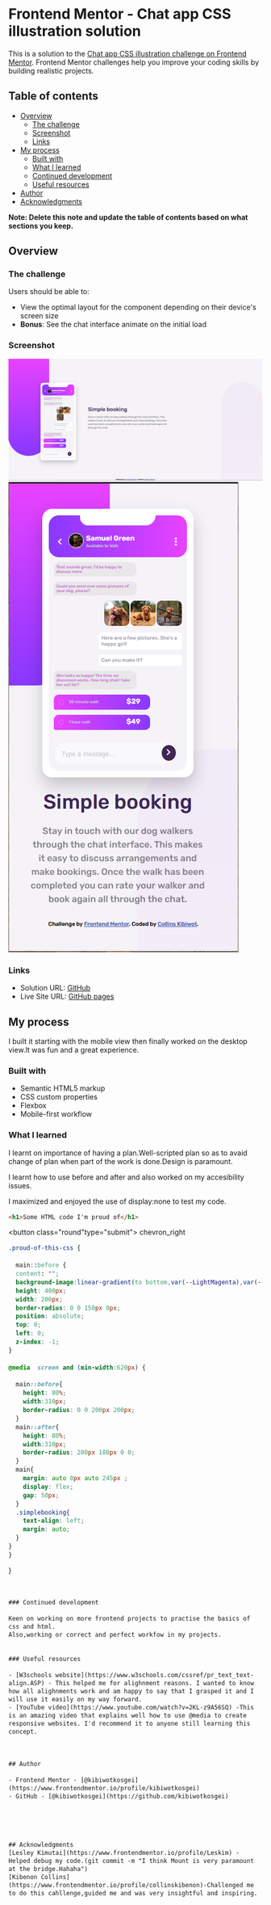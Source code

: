 # Frontend Mentor - Chat app CSS illustration solution

This is a solution to the [Chat app CSS illustration challenge on Frontend Mentor](https://www.frontendmentor.io/challenges/chat-app-css-illustration-O5auMkFqY). Frontend Mentor challenges help you improve your coding skills by building realistic projects. 

## Table of contents

- [Overview](#overview)
  - [The challenge](#the-challenge)
  - [Screenshot](#screenshot)
  - [Links](#links)
- [My process](#my-process)
  - [Built with](#built-with)
  - [What I learned](#what-i-learned)
  - [Continued development](#continued-development)
  - [Useful resources](#useful-resources)
- [Author](#author)
- [Acknowledgments](#acknowledgments)

**Note: Delete this note and update the table of contents based on what sections you keep.**

## Overview

### The challenge

Users should be able to:

- View the optimal layout for the component depending on their device's screen size
- **Bonus**: See the chat interface animate on the initial load

### Screenshot

![](./images/Screenshot.png)
![](./images/Screenshot-mobile.png)


### Links

- Solution URL: [GitHub](https://github.com/kibiwotkosgei/chat-app.git)
- Live Site URL: [GitHub pages](https://kibiwotkosgei.github.io/chat-app/)


## My process
I built it starting with the mobile view then finally worked on the desktop view.It was fun and a great experience.

### Built with

- Semantic HTML5 markup
- CSS custom properties
- Flexbox
- Mobile-first workflow

### What I learned


I learnt on importance of having a plan.Well-scripted plan so as to avaid change of plan when part of the work is done.Design is paramount.

I learnt how to use before and after and also worked on my accesibility issues.

I maximized and enjoyed the use of display:none to test my code.



```html
<h1>Some HTML code I'm proud of</h1>
```
 <button class="round"type="submit"> <span class="material-symbols-outlined "> chevron_right </span> </button>

```css
.proud-of-this-css {

  main::before {
  content: "";
  background-image:linear-gradient(to bottom,var(--LightMagenta),var(--LightViolet));
  height: 400px;
  width: 200px;
  border-radius: 0 0 150px 0px;
  position: absolute;
  top: 0;
  left: 0;
  z-index: -1;
}

@media  screen and (min-width:620px) {

  main::before{
    height: 80%;
    width:310px;
    border-radius: 0 0 200px 200px;
  }
  main::after{
    height: 80%;
    width:310px;
    border-radius: 200px 180px 0 0;
  }
  main{
    margin: auto 0px auto 245px ; 
    display: flex;
    gap: 50px;            
  }
  .simplebooking{
    text-align: left; 
    margin: auto;  
  }
}
}
```
}
```


### Continued development

Keen on working on more frontend projects to practise the basics of css and html.
Also,working or correct and perfect workfow in my projects.


### Useful resources

- [W3schools website](https://www.w3schools.com/cssref/pr_text_text-align.ASP) - This helped me for alighnment reasons. I wanted to know how all alighnments work and am happy to say that I grasped it and I will use it easily on my way forward.
- [YouTube video](https://www.youtube.com/watch?v=2KL-z9A56SQ) -This is an amazing video that explains well how to use @media to create responsive websites. I'd recommend it to anyone still learning this concept.



## Author

- Frontend Mentor - [@kibiwotkosgei](https://www.frontendmentor.io/profile/kibiwotkosgei)
- GitHub - [@kibiwotkosgei](https://github.com/kibiwotkosgei)





## Acknowledgments
[Lesley Kimutai](https://www.frontendmentor.io/profile/Leskim) - Helped debug my code.(git commit -m "I think Mount is very paramount at the bridge.Hahaha")
[Kibenon Collins](https://www.frontendmentor.io/profile/collinskibenon)-Challenged me to do this cahllenge,guided me and was very insightful and inspiring.



